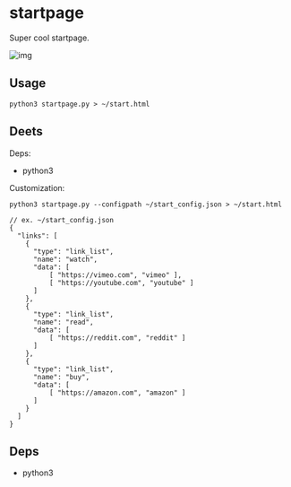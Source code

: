 # startpage

Super cool startpage.

![img](http://i.imgur.com/Etst3YH.jpg)

## Usage

```
python3 startpage.py > ~/start.html
```

## Deets

Deps:

- python3

Customization:

```
python3 startpage.py --configpath ~/start_config.json > ~/start.html

// ex. ~/start_config.json
{
  "links": [
    {
      "type": "link_list",
      "name": "watch",
      "data": [
          [ "https://vimeo.com", "vimeo" ],
          [ "https://youtube.com", "youtube" ]
      ]
    },
    {
      "type": "link_list",
      "name": "read",
      "data": [
          [ "https://reddit.com", "reddit" ]
      ]
    },
    {
      "type": "link_list",
      "name": "buy",
      "data": [
          [ "https://amazon.com", "amazon" ]
      ]
    }
  ]
}
```

## Deps

- python3
